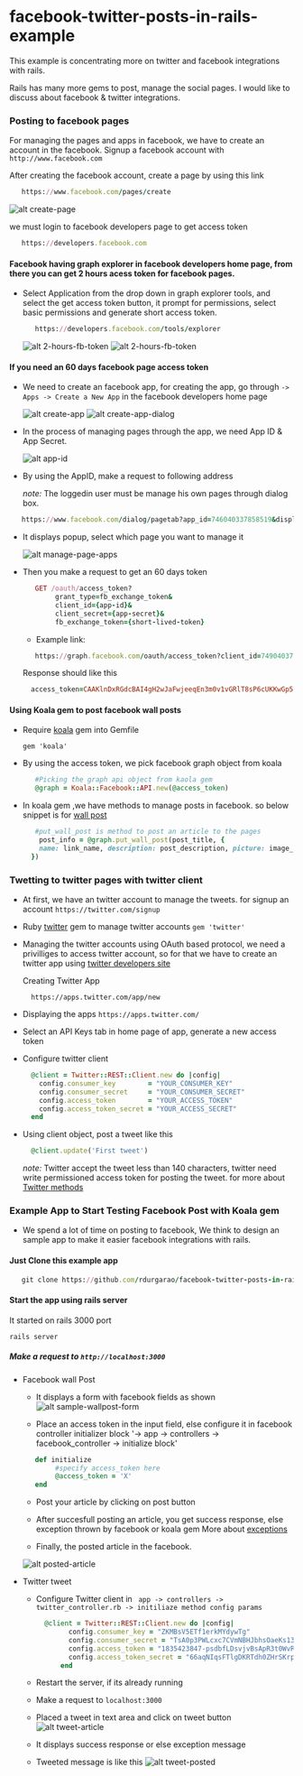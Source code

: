 facebook-twitter-posts-in-rails-example
=======================================

This example is concentrating more on twitter and facebook integrations with rails.

Rails has many more gems to post, manage the social pages. I would like to discuss about facebook & twitter integrations.

### Posting to facebook pages

  For managing the pages and apps in facebook, we have to create an account in the facebook.
  Signup a facebook account with
  ` http://www.facebook.com `

  After creating the facebook account, create a page by using this link
  ```ruby
     https://www.facebook.com/pages/create
  ```

  ![alt create-page](https://raw.githubusercontent.com/rdurgarao/facebook-twitter-posts-in-rails-example/social-integrations/public/facebook_images/create_fb_page.png)

  we must login to facebook developers page to get access token
  ```ruby
     https://developers.facebook.com
  ```

#### Facebook having graph explorer in facebook developers home page, from there you can get 2 hours acess token for facebook pages.

- Select Application from the drop down in graph explorer tools, and select the get access token button, it prompt for permissions, select basic permissions and generate short access token.

  ```ruby
     https://developers.facebook.com/tools/explorer
  ```

  ![alt 2-hours-fb-token](https://raw.githubusercontent.com/rdurgarao/facebook-twitter-posts-in-rails-example/social-integrations/public/facebook_images/short_token.png)
  ![alt 2-hours-fb-token](https://raw.githubusercontent.com/rdurgarao/facebook-twitter-posts-in-rails-example/social-integrations/public/facebook_images/short_token_permissions.png)

#### If you need an 60 days facebook page access token

 - We need to create an facebook app, for creating the app, go through
    `-> Apps -> Create a New App` in the facebook developers home page

    ![alt create-app](https://raw.githubusercontent.com/rdurgarao/facebook-twitter-posts-in-rails-example/social-integrations/public/facebook_images/create_app.png)
    ![alt create-app-dialog](https://raw.githubusercontent.com/rdurgarao/facebook-twitter-posts-in-rails-example/social-integrations/public/facebook_images/create_app_dialog.png)

 - In the process of managing pages through the app, we need App ID & App Secret.

    ![alt app-id](https://raw.githubusercontent.com/rdurgarao/facebook-twitter-posts-in-rails-example/social-integrations/public/facebook_images/fb_app_id.png)

 - By using the AppID, make a request to following address

    *note:* The loggedin user must be manage his own pages through dialog box.

  ```ruby
     https://www.facebook.com/dialog/pagetab?app_id=746040337858519&display=popup&next=http://www.facebook.com
  ```

 - It displays popup, select which page you want to manage it

    ![alt manage-page-apps](https://raw.githubusercontent.com/rdurgarao/facebook-twitter-posts-in-rails-example/social-integrations/public/facebook_images/manage_page_apps.png)

 - Then you make a request to get an 60 days token

    ```ruby
       GET /oauth/access_token?
            grant_type=fb_exchange_token&
            client_id={app-id}&
            client_secret={app-secret}&
            fb_exchange_token={short-lived-token}
    ```

    - Example link:

    ```ruby
       https://graph.facebook.com/oauth/access_token?client_id=749040378850589&client_secret=650d69481ea9deded7bddfc02816c2fb&grant_type=fb_exchange_token&fb_exchange_token=CAAKlnDxRGdcBAPFw25K59XoAF6ZBm3FpNAZABqI6mQYAudH8XCnt4ZCB0gN7vR3pahx25gu1jp9jARwfIqReUdBYfnPL8QNhso1neCfyQeRR0t4AElurhVhRo6o1bI1AFOGedb4JVDDZCCRDfBafZC6jEsqWZCdhrKTrzhpZCrBwqNkkRTNJ1RXStCnmIVfB0UZD
     ```

    Response should like this
    ```ruby
      access_token=CAAKlnDxRGdcBAI4gH2wJaFwjeeqEn3m0v1vGRlT8sP6cUKKwGp5oTokKrR8NerUw4PRSbxQltvZB6bFZBCbeEu1l0VYeraYxMZB81y24AiEapoaw7URZBe4Pz6WGL1ZCfdA1ZC8ThTK112TRvbQv7EyuJdItXH1bKtcIy2lrIV8t4Lt7lZCEgiZA&expires=5162446
    ```

#### Using Koala gem to post facebook wall posts

  - Require [koala](https://github.com/arsduo/koala) gem into Gemfile

    ``` gem 'koala' ```

  - By using the access token, we pick facebook graph object from koala

     ```ruby
        #Picking the graph api object from kaola gem
        @graph = Koala::Facebook::API.new(@access_token)
     ```

  - In koala gem ,we have methods to manage posts in facebook. so below snippet is for [wall post](http://rubydoc.info/gems/koala/1.9.0/Koala/Facebook/GraphAPIMethods#put_wall_post-instance_method)

      ```ruby
         #put_wall_post is method to post an article to the pages
          post_info = @graph.put_wall_post(post_title, {
          name: link_name, description: post_description, picture: image_url, link: page_link
        })
      ```

### Twetting to twitter pages with twitter client

  - At first, we have an twitter account to manage the tweets.
    for signup an account `https://twitter.com/signup`

  - Ruby [twitter](http://sferik.github.io/twitter/) gem to manage twitter accounts
    ``` gem 'twitter' ```

  - Managing the twitter accounts using OAuth based protocol,
    we need a privilliges to access twitter account, so for that we have to create an twitter app using [twitter developers site](https://dev.twitter.com/)

    Creating Twitter App
    ```
      https://apps.twitter.com/app/new
    ```

  - Displaying the apps
    ```https://apps.twitter.com/```

  - Select an API Keys tab in home page of app, generate a new access token

  - Configure twitter client

      ```ruby
        @client = Twitter::REST::Client.new do |config|
          config.consumer_key        = "YOUR_CONSUMER_KEY"
          config.consumer_secret     = "YOUR_CONSUMER_SECRET"
          config.access_token        = "YOUR_ACCESS_TOKEN"
          config.access_token_secret = "YOUR_ACCESS_SECRET"
        end
      ```

  - Using client object, post a tweet like this

      ```ruby
        @client.update('First tweet')
      ```
      *note:* Twitter accept the tweet less than 140 characters, twitter need write permissioned access token for posting the tweet.
      for more about [Twitter methods](http://rdoc.info/gems/twitter#Usage_Examples)


### Example App to Start Testing Facebook Post with Koala gem
- We spend a lot of time on posting to facebook, We think to design an sample app to make it easier facebook integrations with rails.

#### Just Clone this example app
 ```ruby
    git clone https://github.com/rdurgarao/facebook-twitter-posts-in-rails-example.git
  ```

#### Start the app using rails server
 It started on rails 3000 port

  ``` rails server ```

##### Make a request to `http://localhost:3000`


- Facebook wall Post

  - It displays a form with facebook fields as shown
    ![alt sample-wallpost-form](https://raw.githubusercontent.com/rdurgarao/facebook-twitter-posts-in-rails-example/social-integrations/public/facebook_images/social_wall_post_form.png)

  - Place an access token in the input field, else configure it in facebook controller initializer block '-> app -> controllers -> facebook_controller -> initialize block'

  ```ruby
     def initialize
          #specify access_token here
          @access_token = 'X'
     end
  ```
  - Post your article by clicking on post button

  - After succesfull posting an article, you get success response, else exception thrown by facebook or koala gem
    More about [exceptions](http://rubydoc.info/gems/koala/1.9.0/Koala/Facebook/APIError)

  - Finally, the posted article in the facebook.

   ![alt posted-article](https://raw.githubusercontent.com/rdurgarao/facebook-twitter-posts-in-rails-example/social-integrations/public/facebook_images/posted_article.png)


- Twitter tweet

  - Configure Twitter client in ` app -> controllers -> twitter_controller.rb -> initiliaze method config params`

    ```ruby
      @client = Twitter::REST::Client.new do |config|
            config.consumer_key = "ZKMBsV5ETf1erkMYdywTg"
            config.consumer_secret = "TsA0p3PWLcxc7CVmNBHJbhsOaeKs13BygsONgDQeM"
            config.access_token = "1835423847-psdbfLDsvjvBsApR3t0WvRI28C7QgStgeFabaHi"
            config.access_token_secret = "66aqNIqsFTlgDKRTdh0ZHrSKrplQKdjKMBodcsXzkGASU"
          end
    ```

  - Restart the server, if its already running

  - Make a request to ` localhost:3000 `

  - Placed a tweet in text area and click on tweet button
    ![alt tweet-article](https://raw.githubusercontent.com/rdurgarao/facebook-twitter-posts-in-rails-example/master/public/facebook_images/tweet_view.png)

  - It displays success response or else exception message

  - Tweeted message is like this
    ![alt tweet-posted](https://raw.githubusercontent.com/rdurgarao/facebook-twitter-posts-in-rails-example/master/public/facebook_images/tweet_response.png)
